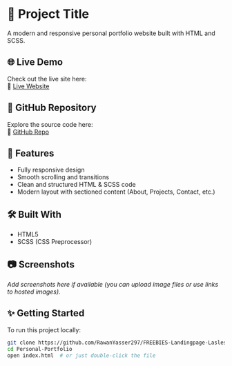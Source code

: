# 🚀 Project Title

A modern and responsive personal portfolio website built with HTML and SCSS. 

## 🌐 Live Demo

Check out the live site here:  
🔗 [Live Website](https://rawanyasser297.github.io/FREEBIES-Landingpage-LaslesVPN/)

## 📁 GitHub Repository

Explore the source code here:  
🔗 [GitHub Repo](https://github.com/RawanYasser297/FREEBIES-Landingpage-LaslesVPN.git)

## 📸 Features

- Fully responsive design
- Smooth scrolling and transitions
- Clean and structured HTML & SCSS code
- Modern layout with sectioned content (About, Projects, Contact, etc.)

## 🛠️ Built With

- HTML5
- SCSS (CSS Preprocessor)

## 📷 Screenshots

_Add screenshots here if available (you can upload image files or use links to hosted images)._

## ✨ Getting Started

To run this project locally:

```bash
git clone https://github.com/RawanYasser297/FREEBIES-Landingpage-LaslesVPN
cd Personal-Portfolio
open index.html  # or just double-click the file
